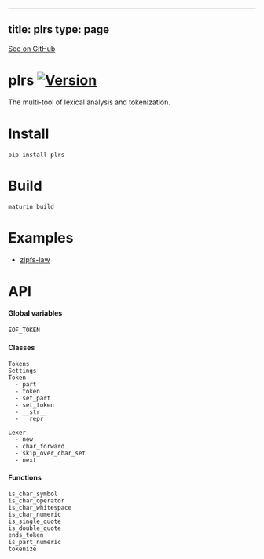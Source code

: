 
---
title: plrs
type: page
---

[See on GitHub](https://github.com/jakeroggenbuck/plrs/)

# plrs <a href="https://pypi.org/project/plrs/">![Version](https://img.shields.io/pypi/v/plrs)</a>
The multi-tool of lexical analysis and tokenization.

# Install
```
pip install plrs
```

# Build
```
maturin build
```
# Examples
- [zipfs-law](https://github.com/JakeRoggenbuck/zipfs-law)

# API
#### Global variables
```
EOF_TOKEN
```

#### Classes
```
Tokens
Settings
Token
  - part
  - token
  - set_part
  - set_token
  - __str__
  - __repr__

Lexer
  - new
  - char_forward
  - skip_over_char_set
  - next
```

#### Functions
```
is_char_symbol
is_char_operator
is_char_whitespace
is_char_numeric
is_single_quote
is_double_quote
ends_token
is_part_numeric
tokenize
```

